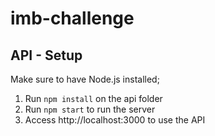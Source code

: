 # imb-challenge
## API - Setup
Make sure to have Node.js installed;
1. Run `npm install` on the api folder
2. Run `npm start` to run the server
3. Access http://localhost:3000 to use the API
